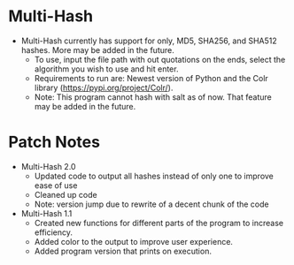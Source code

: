 # Multi-Hash
- Multi-Hash currently has support for only, MD5, SHA256, and SHA512 hashes. More may be added in the future.
  - To use, input the file path with out quotations on the ends, select the algorithm you wish to use and hit enter.
  - Requirements to run are: Newest version of Python and the Colr library (https://pypi.org/project/Colr/).
  - Note: This program cannot hash with salt as of now. That feature may be added in the future.

# Patch Notes
- Multi-Hash 2.0
  - Updated code to output all hashes instead of only one to improve ease of use
  - Cleaned up code
  - Note: version jump due to rewrite of a decent chunk of the code
- Multi-Hash 1.1
  - Created new functions for different parts of the program to increase efficiency.
  - Added color to the output to improve user experience.
  - Added program version that prints on execution.
